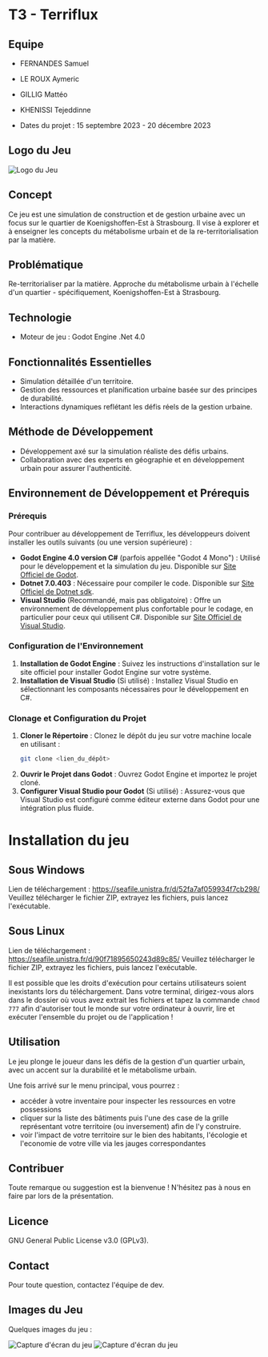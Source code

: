 
# T3 - Terriflux

## Equipe
- FERNANDES Samuel
- LE ROUX Aymeric
- GILLIG Mattéo
- KHENISSI Tejeddinne

- Dates du projet : 15 septembre 2023 - 20 décembre 2023 

## Logo du Jeu

![Logo du Jeu](logo_Terriflux.jpg)

## Concept
Ce jeu est une simulation de construction et de gestion urbaine avec un focus sur le quartier de Koenigshoffen-Est à Strasbourg. Il vise à explorer et à enseigner les concepts du métabolisme urbain et de la re-territorialisation par la matière.

## Problématique
Re-territorialiser par la matière. Approche du métabolisme urbain à l'échelle d'un quartier - spécifiquement, Koenigshoffen-Est à Strasbourg.

## Technologie
- Moteur de jeu : Godot Engine .Net 4.0

## Fonctionnalités Essentielles
- Simulation détaillée d'un territoire.
- Gestion des ressources et planification urbaine basée sur des principes de durabilité.
- Interactions dynamiques reflétant les défis réels de la gestion urbaine.

## Méthode de Développement
- Développement axé sur la simulation réaliste des défis urbains.
- Collaboration avec des experts en géographie et en développement urbain pour assurer l'authenticité.


## Environnement de Développement et Prérequis

### Prérequis
Pour contribuer au développement de Terriflux, les développeurs doivent installer les outils suivants (ou une version supérieure) :
- **Godot Engine 4.0 version C#** (parfois appellée "Godot 4 Mono") : Utilisé pour le développement et la simulation du jeu. Disponible sur [Site Officiel de Godot](https://godotengine.org/download).
- **Dotnet 7.0.403**  : Nécessaire pour compiler le code. Disponible sur [Site Officiel de Dotnet sdk](https://dotnet.microsoft.com/en-us/download).
- **Visual Studio** (Recommandé, mais pas obligatoire) : Offre un environnement de développement plus confortable pour le codage, en particulier pour ceux qui utilisent C#. Disponible sur [Site Officiel de Visual Studio](https://visualstudio.microsoft.com/downloads/).

### Configuration de l'Environnement
1. **Installation de Godot Engine** : Suivez les instructions d'installation sur le site officiel pour installer Godot Engine sur votre système.
2. **Installation de Visual Studio** (Si utilisé) : Installez Visual Studio en sélectionnant les composants nécessaires pour le développement en C#.

### Clonage et Configuration du Projet
1. **Cloner le Répertoire** : Clonez le dépôt du jeu sur votre machine locale en utilisant :
   ```bash
   git clone <lien_du_dépôt>
   ```
2. **Ouvrir le Projet dans Godot** : Ouvrez Godot Engine et importez le projet cloné.
3. **Configurer Visual Studio pour Godot** (Si utilisé) : Assurez-vous que Visual Studio est configuré comme éditeur externe dans Godot pour une intégration plus fluide.

# Installation du jeu

## Sous Windows
Lien de téléchargement : <https://seafile.unistra.fr/d/52fa7af059934f7cb298/>
Veuillez télécharger le fichier ZIP, extrayez les fichiers, puis lancez l'exécutable.

## Sous Linux
Lien de téléchargement : <https://seafile.unistra.fr/d/90f71895650243d89c85/>
Veuillez télécharger le fichier ZIP, extrayez les fichiers, puis lancez l'exécutable.

Il est possible que les droits d'exécution pour certains utilisateurs soient inexistants lors du téléchargement. Dans votre terminal, dirigez-vous alors dans le dossier où vous avez extrait les fichiers et tapez la commande `chmod 777` afin d'autoriser tout le monde sur votre ordinateur à ouvrir, lire et exécuter l'ensemble du projet ou de l'application !

## Utilisation
Le jeu plonge le joueur dans les défis de la gestion d'un quartier urbain, avec un accent sur la durabilité et le métabolisme urbain.

Une fois arrivé sur le menu principal, vous pourrez : 
- accéder à votre inventaire pour inspecter les ressources en votre possessions
- cliquer sur la liste des bâtiments puis l'une des case de la grille représentant votre territoire (ou inversement) afin de l'y construire.
- voir l'impact de votre territoire sur le bien des habitants, l'écologie et l'economie de votre ville via les jauges correspondantes

## Contribuer
Toute remarque ou suggestion est la bienvenue ! N'hésitez pas à nous en faire par lors de la présentation.

## Licence
GNU General Public License v3.0 (GPLv3).

## Contact
Pour toute question, contactez l'équipe de dev.

## Images du Jeu
Quelques images du jeu :

![Capture d'écran du jeu](Screen_1.png)
![Capture d'écran du jeu](Screen_2.png)
